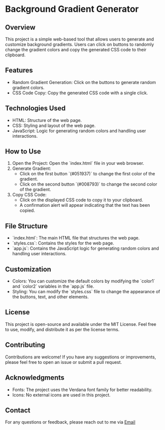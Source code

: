 
# Background Gradient Generator

## Overview

This project is a simple web-based tool that allows users to generate and customize background gradients. Users can click on buttons to randomly change the gradient colors and copy the generated CSS code to their clipboard.

## Features

- Random Gradient Generation: Click on the buttons to generate random gradient colors.
- CSS Code Copy: Copy the generated CSS code with a single click.

## Technologies Used

- HTML: Structure of the web page.
- CSS: Styling and layout of the web page.
- JavaScript: Logic for generating random colors and handling user interactions.

## How to Use

1. Open the Project: Open the \`index.html\` file in your web browser.
2. Generate Gradient:
    - Click on the first button \`(#051937)\` to change the first color of the gradient.
    - Click on the second button \`(#008793)\` to change the second color of the gradient.
3. Copy CSS Code:
    - Click on the displayed CSS code to copy it to your clipboard.
    - A confirmation alert will appear indicating that the text has been copied.

## File Structure

- \`index.html\`: The main HTML file that structures the web page.
- \`styles.css\`: Contains the styles for the web page.
- \`app.js\`: Contains the JavaScript logic for generating random colors and handling user interactions.

## Customization

- Colors: You can customize the default colors by modifying the \`color1\` and \`color2\` variables in the \`app.js\` file.
- Styling: You can modify the \`styles.css\` file to change the appearance of the buttons, text, and other elements.

## License

This project is open-source and available under the MIT License. Feel free to use, modify, and distribute it as per the license terms.

## Contributing

Contributions are welcome! If you have any suggestions or improvements, please feel free to open an issue or submit a pull request.

## Acknowledgments

- Fonts: The project uses the Verdana font family for better readability.
- Icons: No external icons are used in this project.

## Contact

For any questions or feedback, please reach out to me via [Email](mailto:dadhichvansh46@gmail.com)
